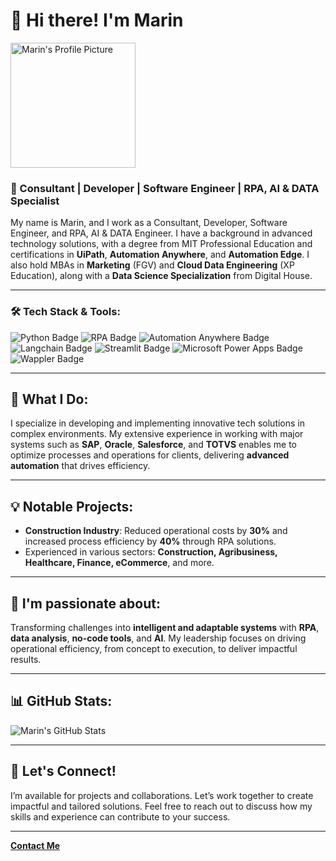 # 👋 Hi there! I'm Marin

<img src="[https://github.com/mozartmarin/mozartmarin/blob/main/Foto_Mozart.jpeg](https://github.com/mozartmarin/mozartmarin/blob/main/Foto_Mozart.jpeg)" alt="Marin's Profile Picture" width="200"/>

### 🚀 Consultant | Developer | Software Engineer | RPA, AI & DATA Specialist

My name is Marin, and I work as a Consultant, Developer, Software Engineer, and RPA, AI & DATA Engineer. I have a background in advanced technology solutions, with a degree from MIT Professional Education and certifications in **UiPath**, **Automation Anywhere**, and **Automation Edge**. I also hold MBAs in **Marketing** (FGV) and **Cloud Data Engineering** (XP Education), along with a **Data Science Specialization** from Digital House.

---

### 🛠 Tech Stack & Tools:

![Python Badge](https://img.shields.io/badge/Code-Python-blue)
![RPA Badge](https://img.shields.io/badge/RPA-UiPath-red)
![Automation Anywhere Badge](https://img.shields.io/badge/RPA-Automation_Anywhere-orange)
![Langchain Badge](https://img.shields.io/badge/AI-Langchain-green)
![Streamlit Badge](https://img.shields.io/badge/Web-Streamlit-red)
![Microsoft Power Apps Badge](https://img.shields.io/badge/Low_Code-Microsoft_Power_Apps-purple)
![Wappler Badge](https://img.shields.io/badge/Low_Code-Wappler-blueviolet)

---

## 💼 What I Do:
I specialize in developing and implementing innovative tech solutions in complex environments. My extensive experience in working with major systems such as **SAP**, **Oracle**, **Salesforce**, and **TOTVS** enables me to optimize processes and operations for clients, delivering **advanced automation** that drives efficiency.

---

## 💡 Notable Projects:
- **Construction Industry**: Reduced operational costs by **30%** and increased process efficiency by **40%** through RPA solutions.
- Experienced in various sectors: **Construction, Agribusiness, Healthcare, Finance, eCommerce**, and more.

---

## 🌱 I'm passionate about:
Transforming challenges into **intelligent and adaptable systems** with **RPA**, **data analysis**, **no-code tools**, and **AI**. My leadership focuses on driving operational efficiency, from concept to execution, to deliver impactful results.

---

## 📊 GitHub Stats:
![Marin's GitHub Stats](https://github-readme-stats.vercel.app/api?username=mozartmarin&show_icons=true&theme=radical)

---

## 💬 Let's Connect!
I’m available for projects and collaborations. Let’s work together to create impactful and tailored solutions. Feel free to reach out to discuss how my skills and experience can contribute to your success.

---
**[Contact Me](mailto:marin.bebold@gmail.com)**
